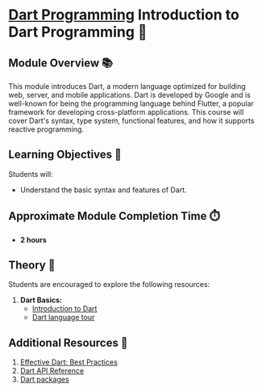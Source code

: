 # [Dart Programming](../../) Introduction to Dart Programming 🎯

## Module Overview 📚

This module introduces Dart, a modern language optimized for building web, server, and mobile applications. Dart is developed by Google and is well-known for being the programming language behind Flutter, a popular framework for developing cross-platform applications. This course will cover Dart's syntax, type system, functional features, and how it supports reactive programming.

## Learning Objectives 🎯

Students will:

- Understand the basic syntax and features of Dart.

## Approximate Module Completion Time ⏱️

- **2 hours**

## Theory 📖

Students are encouraged to explore the following resources:

1. **Dart Basics:**
   - [Introduction to Dart](https://dart.dev/guides)
   - [Dart language tour](https://dart.dev/language)

## Additional Resources 📘

1. [Effective Dart: Best Practices](https://dart.dev/guides/language/effective-dart)
2. [Dart API Reference](https://api.dart.dev/)
3. [Dart packages](https://pub.dev/)
